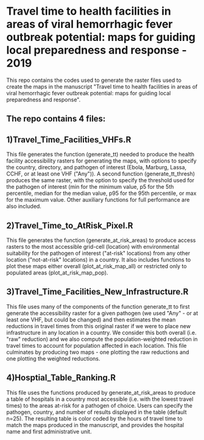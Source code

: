# Travel time to health facilities in areas of viral hemorrhagic fever outbreak potential: maps for guiding local preparedness and response - 2019

This repo contains the codes used to generate the raster files used to create the maps in the manuscript "Travel time to health facilities in areas of viral hemorrhagic fever outbreak potential: maps for guiding local preparedness and response". 

## The repo contains 4 files:

## 1)Travel_Time_Facilities_VHFs.R

This file generates the function (generate_tt) needed to produce the health facility accessibility rasters for generating the maps, with options to specify the country, directory, and pathogen of interest (Ebola, Marburg, Lassa, CCHF, or at least one VHF ("Any")). A second function (generate_tt_thresh) produces the same raster, with the option to specify the threshold used for the pathogen of interest (min for the minimum value, p5 for the 5th percentile, median for the median value, p95 for the 95th percentile, or max for the maximum value. Other auxiliary functions for full performance are also included.

## 2)Travel_Time_to_AtRisk_Pixel.R

This file generates the function (generate_at_risk_areas) to produce access rasters to the most accessible grid-cell (location) with environmental suitability for the pathogen of interest ("at-risk" locations) from any other location ("not-at-risk" locations) in a country.  It also includes functions to plot these maps either overall (plot_at_risk_map_all) or restricted only to populated areas (plot_at_risk_map_pop). 

## 3)Travel_Time_Facilities_New_Infrastructure.R

This file uses many of the components of the function generate_tt to first generate the accessibility raster for a given pathogen (we used "Any" - or at least one VHF, but could be changed) and then estimates the mean reductions in travel times from this original raster if we were to place new infrastructure in any location in a country. We consider this both overall (i.e. "raw" reduction) and we also compute the population-weighted reduction in travel times to account for population affected in each location. This file culminates by producing two maps - one plotting the raw reductions and one plotting the weighted reductions.  

## 4)Hosptial_Table_Ranking.R

This file uses the functions produced by generate_at_risk_areas to produce a table of hospitals in a country most accessible (i.e. with the lowest travel times) to the areas at-risk for a pathogen of choice. Users can specify the pathogen, country, and number of results displayed in the table (default n=25). The resulting table is color coded by the hours of travel time to match the maps produced in the manuscript, and provides the hospital name and first administrative unit. 

